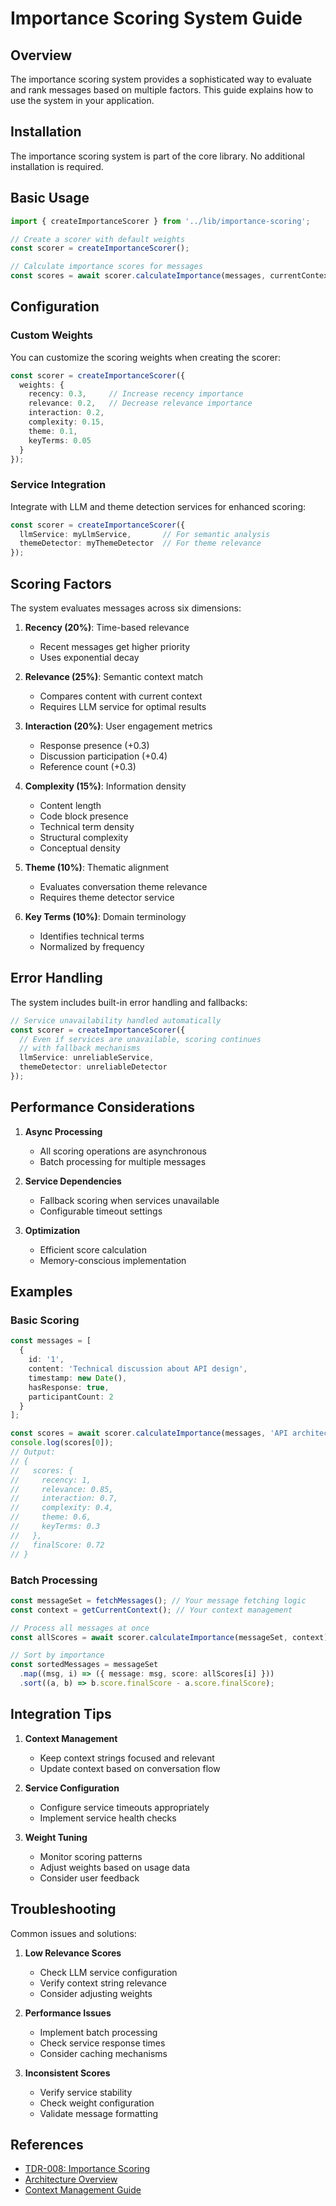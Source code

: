 # Importance Scoring System Guide

## Overview

The importance scoring system provides a sophisticated way to evaluate and rank messages based on multiple factors. This guide explains how to use the system in your application.

## Installation

The importance scoring system is part of the core library. No additional installation is required.

## Basic Usage

```typescript
import { createImportanceScorer } from '../lib/importance-scoring';

// Create a scorer with default weights
const scorer = createImportanceScorer();

// Calculate importance scores for messages
const scores = await scorer.calculateImportance(messages, currentContext);
```

## Configuration

### Custom Weights

You can customize the scoring weights when creating the scorer:

```typescript
const scorer = createImportanceScorer({
  weights: {
    recency: 0.3,     // Increase recency importance
    relevance: 0.2,   // Decrease relevance importance
    interaction: 0.2,
    complexity: 0.15,
    theme: 0.1,
    keyTerms: 0.05
  }
});
```

### Service Integration

Integrate with LLM and theme detection services for enhanced scoring:

```typescript
const scorer = createImportanceScorer({
  llmService: myLlmService,       // For semantic analysis
  themeDetector: myThemeDetector  // For theme relevance
});
```

## Scoring Factors

The system evaluates messages across six dimensions:

1. **Recency (20%)**: Time-based relevance
   - Recent messages get higher priority
   - Uses exponential decay

2. **Relevance (25%)**: Semantic context match
   - Compares content with current context
   - Requires LLM service for optimal results

3. **Interaction (20%)**: User engagement metrics
   - Response presence (+0.3)
   - Discussion participation (+0.4)
   - Reference count (+0.3)

4. **Complexity (15%)**: Information density
   - Content length
   - Code block presence
   - Technical term density
   - Structural complexity
   - Conceptual density

5. **Theme (10%)**: Thematic alignment
   - Evaluates conversation theme relevance
   - Requires theme detector service

6. **Key Terms (10%)**: Domain terminology
   - Identifies technical terms
   - Normalized by frequency

## Error Handling

The system includes built-in error handling and fallbacks:

```typescript
// Service unavailability handled automatically
const scorer = createImportanceScorer({
  // Even if services are unavailable, scoring continues
  // with fallback mechanisms
  llmService: unreliableService,
  themeDetector: unreliableDetector
});
```

## Performance Considerations

1. **Async Processing**
   - All scoring operations are asynchronous
   - Batch processing for multiple messages

2. **Service Dependencies**
   - Fallback scoring when services unavailable
   - Configurable timeout settings

3. **Optimization**
   - Efficient score calculation
   - Memory-conscious implementation

## Examples

### Basic Scoring

```typescript
const messages = [
  {
    id: '1',
    content: 'Technical discussion about API design',
    timestamp: new Date(),
    hasResponse: true,
    participantCount: 2
  }
];

const scores = await scorer.calculateImportance(messages, 'API architecture');
console.log(scores[0]);
// Output:
// {
//   scores: {
//     recency: 1,
//     relevance: 0.85,
//     interaction: 0.7,
//     complexity: 0.4,
//     theme: 0.6,
//     keyTerms: 0.3
//   },
//   finalScore: 0.72
// }
```

### Batch Processing

```typescript
const messageSet = fetchMessages(); // Your message fetching logic
const context = getCurrentContext(); // Your context management

// Process all messages at once
const allScores = await scorer.calculateImportance(messageSet, context);

// Sort by importance
const sortedMessages = messageSet
  .map((msg, i) => ({ message: msg, score: allScores[i] }))
  .sort((a, b) => b.score.finalScore - a.score.finalScore);
```

## Integration Tips

1. **Context Management**
   - Keep context strings focused and relevant
   - Update context based on conversation flow

2. **Service Configuration**
   - Configure service timeouts appropriately
   - Implement service health checks

3. **Weight Tuning**
   - Monitor scoring patterns
   - Adjust weights based on usage data
   - Consider user feedback

## Troubleshooting

Common issues and solutions:

1. **Low Relevance Scores**
   - Check LLM service configuration
   - Verify context string relevance
   - Consider adjusting weights

2. **Performance Issues**
   - Implement batch processing
   - Check service response times
   - Consider caching mechanisms

3. **Inconsistent Scores**
   - Verify service stability
   - Check weight configuration
   - Validate message formatting

## References

- [TDR-008: Importance Scoring](TDR-008-IMPORTANCE-SCORING.md)
- [Architecture Overview](ARCHITECTURE.md)
- [Context Management Guide](TDR-001-CONTEXT-MANAGEMENT.md)
